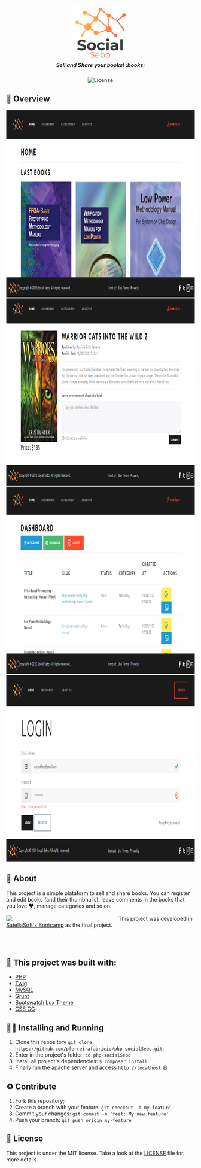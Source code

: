 <h5 align="center">
  <img src="./docs/Design/logo-social-sebo.png" width="150px" /><br>
  <b>Sell and Share your books!</b> :books:
</h5>
<p align="center">
  <img alt="License" src="https://img.shields.io/badge/license-MIT-green">
</p>

## :eyes: Overview 
<div>
 <img src="./docs/screenshots/home.png" width="auto" height="500px"/>
 <img src="./docs/screenshots/seeBook.png" width="auto" height="500px"/>
 <img src="./docs/screenshots/dashboard.png" width="auto" height="500px"/>
 <img src="./docs/screenshots/login.png" width="auto" height="500px"/>
</div>

## :open_book: About 
This project is a simple plataform to sell and share books. You can register and edit books (and their thumbnails), leave comments in the books that you love :heart:, manage categories and so on. <br /><br />
<img align="left" src="https://satellasoft.com/img/logo/satellasoft-gradient.svg" width="300px" />
This project was developed in [SatellaSoft's Bootcamp](https://academy.satellasoft.com/course/v/bootcamp-desenvolvimento-web) as the final project.
<br /><br /><br /><br />

## :bricks: This project was built with: 
- [PHP](https://www.php.net)
- [Twig](https://twig.symfony.com)
- [MySQL](https://www.mysql.com)
- [Grunt](https://gruntjs.com)
- [Bootswatch Lux Theme](https://bootswatch.com/lux/)
- [CSS GG](https://css.gg)

## :running_man: Installing and Running  
 1. Clone this repository ```git clone https://github.com/pferreirafabricio/php-socialSebo.git```;
 2. Enter in the project's folder: ```cd php-socialSebo```
 3. Install all project's dependencies: ```$ composer install```
 6. Finally run the apache server and access ```http://localhost``` 😃
 
## :recycle: Contribute
 1. Fork this repository;
 2. Create a branch with your feature: ```git checkout -b my-feature```
 3. Commit your changes: ```git commit -m 'feat: My new feature'```
 4. Push your branch: ```git push origin my-feature```
 
## :page_with_curl:	License
This project is under the MIT license. Take a look at the [LICENSE](LICENSE.md) file for more details.

